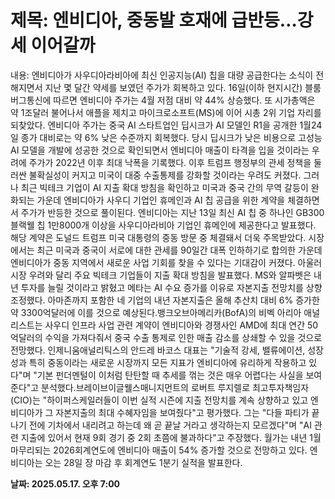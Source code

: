 # **제목: 엔비디아, 중동발 호재에 급반등…강세 이어갈까**

  내용: 엔비디아가 사우디아라비아에 최신 인공지능(AI) 칩을 대량 공급한다는 소식이 전해지면서 지난 몇 달간 약세를 보였던 주가가 회복하고 있다. 16일(이하 현지시간) 블룸버그통신에 따르면 엔비디아 주가는 4월 저점 대비 약 44% 상승했다. 또 시가총액은 약 1조달러 불어나서 애플을 제치고 마이크로소프트(MS)에 이어 시총 2위 기업 자리를 되찾았다. 엔비디아 주가는 중국 AI 스타트업인 딥시크가 AI 모델인 R1을 공개한 1월24일 종가 대비로는 약 6% 낮은 수준까지 회복했다. 당시 딥시크가 낮은 비용으로 고성능 AI 모델을 개발에 성공한 것으로 확인되면서 엔비디아 매출이 타격을 입을 것이라는 우려에 주가가 2022년 이후 최대 낙폭을 기록했다. 이후 트럼프 행정부의 관세 정책을 둘러싼 불확실성이 커지고 미국이 대중 수출통제를 강화할 것이라는 우려도 커졌다. 그러나 최근 빅테크 기업이 AI 지출 확대 방침을 확인하고 미국과 중국 간의 무역 갈등이 완화되는 가운데 엔비디아가 사우디 기업인 휴메인과 AI 칩 공급을 위한 계약을 체결하면서 주가가 반등한 것으로 풀이된다. 엔비디아는 지난 13일 최신 AI 칩 중 하나인 GB300블랙웰 칩 1만8000개 이상을 사우디아라비아 기업인 휴메인에 제공한다고 발표했다. 해당 계약은 도널드 트럼프 미국 대통령의 중동 방문 중 체결돼서 더욱 주목받았다. 시장에서는 최근 미국과 중국이 서로에 대한 관세를 90일간 대폭 인하하기로 합의한 가운데 엔비디아가 중동 지역에서 새로운 사업 기회를 찾을 수 있다는 기대감이 커졌다. 아울러 시장 우려와 달리 주요 빅테크 기업들이 지출 확대 방침을 발표했다. MS와 알파벳은 내년 투자를 늘릴 것이라고 밝혔고 메타는 AI 수요 증가를 이유로 자본지출 전망치를 상향조정했다. 아마존까지 포함한 네 기업의 내년 자본지출은 올해 추산치 대비 6% 증가한 약 3300억달러에 이를 것으로 예상된다.뱅크오브아메리카(BofA)의 비벡 아리아 애널리스트는 사우디 인프라 사업 관련 계약이 엔비디아와 경쟁사인 AMD에 최대 연간 50억달러의 수익을 가져다줘서 중국 수출 통제로 인한 매출 감소를 상쇄할 수 있을 것으로 전망했다. 인제니움애널리틱스의 안드레 바코스 대표는 "기술적 강세, 밸류에이션, 성장성과 특히 중동이라는 새로운 시장까지 모든 지표가 엔비디아에 유리하게 작용하고 있다"며 "기본 펀더멘털이 이처럼 탄탄할 때 추세를 꺾는 것은 매우 어렵다는 사실을 보여준다"고 분석했다.브레이브이글웰스매니지먼트의 로버트 루지렐로 최고투자책임자(CIO)는 "하이퍼스케일러들이 이번 실적 시즌에 지출 전망치를 계속 상향하고 있고 엔비디아가 그 자본지출의 최대 수혜자임을 보여줬다"고 평가했다. 그는 "다들 파티가 끝나기 전에 기차에서 내리려고 하는데 왜 곧 끝날 거라고 생각하는지 모르겠다"며 "AI 관련 지출에 있어서 현재 9회 경기 중 2회 초쯤에 불과하다"고 주장했다. 월가는 내년 1월 마무리되는 2026회계연도에 엔비디아 매출이 54% 증가할 것으로 전망하고 있다. 엔비디아는 오는 28일 장 마감 후 회계연도 1분기 실적을 발표한다.

  **날짜: 2025.05.17. 오후 7:00**